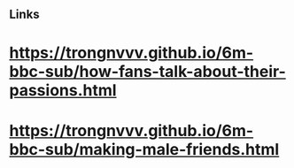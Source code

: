 ## Links
# https://trongnvvv.github.io/6m-bbc-sub/how-fans-talk-about-their-passions.html
# https://trongnvvv.github.io/6m-bbc-sub/making-male-friends.html
